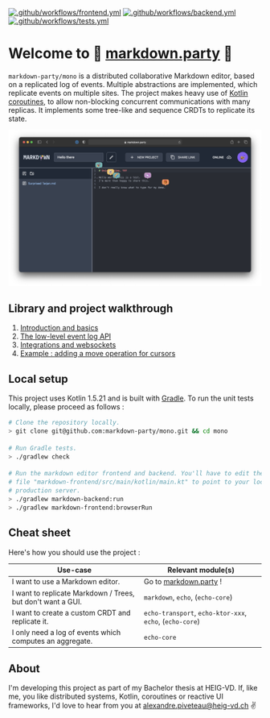 [![.github/workflows/frontend.yml](https://github.com/markdown-party/mono/actions/workflows/frontend.yml/badge.svg?branch=main)](https://github.com/markdown-party/mono/actions/workflows/frontend.yml)
[![.github/workflows/backend.yml](https://github.com/markdown-party/mono/actions/workflows/backend.yml/badge.svg?branch=main)](https://github.com/markdown-party/mono/actions/workflows/backend.yml)
[![.github/workflows/tests.yml](https://github.com/markdown-party/mono/actions/workflows/tests.yml/badge.svg?branch=main)](https://github.com/markdown-party/mono/actions/workflows/tests.yml)

# Welcome to :rainbow: [markdown.party](https://markdown.party/) :rainbow:

`markdown-party/mono` is a distributed collaborative Markdown editor, based on a replicated log of events. Multiple abstractions are implemented, which replicate events on multiple sites. The project makes heavy use of [Kotlin coroutines](https://kotlinlang.org/docs/coroutines-guide.html), to allow non-blocking concurrent communications with many replicas. It implements some tree-like and sequence CRDTs to replicate its state.

![Markdown Party](assets/hero.png)

## Library and project walkthrough

1. [Introduction and basics](echo/README.md)
2. [The low-level event log API](echo-core/README.md)
3. [Integrations and websockets](echo-transport/README.md)
4. [Example : adding a move operation for cursors](markdown/README.md)

## Local setup

This project uses Kotlin 1.5.21 and is built with [Gradle](https://gradle.org). To run the unit
tests locally, please proceed as follows :

```bash
# Clone the repository locally.
> git clone git@github.com:markdown-party/mono.git && cd mono

# Run Gradle tests.
> ./gradlew check

# Run the markdown editor frontend and backend. You'll have to edit the configuration in the
# file "markdown-frontend/src/main/kotlin/main.kt" to point to your localhost rather than the
# production server.
> ./gradlew markdown-backend:run
> ./gradlew markdown-frontend:browserRun
```

## Cheat sheet

Here's how you should use the project :

| Use-case | Relevant module(s) |
|----------|--------------------|
| I want to use a Markdown editor. | Go to [markdown.party](https://markdown.party) ! |
| I want to replicate Markdown / Trees, but don't want a GUI. | `markdown`, `echo`, (`echo-core`) |
| I want to create a custom CRDT and replicate it. | `echo-transport`, `echo-ktor-xxx`, `echo`, (`echo-core`) |
| I only need a log of events which computes an aggregate. | `echo-core` |

## About

I'm developing this project as part of my Bachelor thesis at HEIG-VD. If, like me, you like distributed systems, Kotlin, coroutines or reactive UI frameworks, I'd love to hear from you at [alexandre.piveteau@heig-vd.ch](mailto:alexandre.piveteau@heig-vd.ch) :v:
